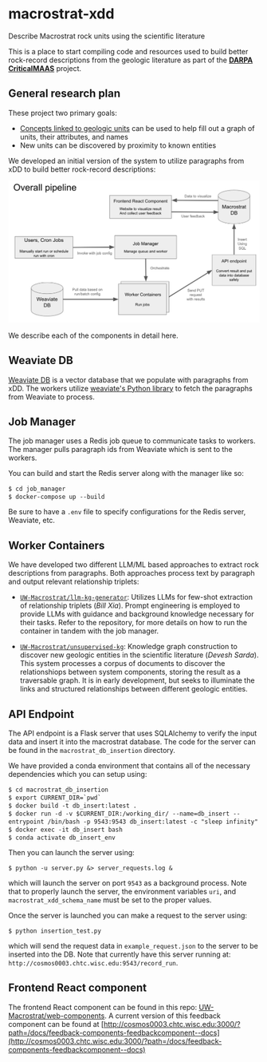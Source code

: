 # macrostrat-xdd
Describe Macrostrat rock units using the scientific literature

This is a place to start compiling code and resources used to build better rock-record descriptions from the
geologic literature as part of the [**DARPA CriticalMAAS**](https://github.com/UW-Macrostrat/CriticalMAAS)
project.


## General research plan

These project two primary goals: 
- [Concepts linked to geologic units](notes/unit-description.md) can be used to help fill out a graph of units, their attributes, and names
- New units can be discovered by proximity to known entities

We developed an initial version of the system to utilize paragraphs from xDD to build better rock-record descriptions:

![Overall System Pipeline](images/overall_pipeline.jpg)

We describe each of the components in detail here. 

## Weaviate DB

[Weaviate DB](https://weaviate.io/) is a vector database that we populate with paragraphs from xDD. The workers utilize [weaviate's Python library](https://weaviate.io/developers/weaviate/client-libraries/python) to fetch the paragraphs from Weaviate to process. 

## Job Manager

The job manager uses a Redis job queue to communicate tasks to workers. The manager pulls paragraph ids from Weaviate which is sent to the workers. 

You can build and start the Redis server along with the manager like so:
```
$ cd job_manager
$ docker-compose up --build
```

Be sure to have a `.env` file to specify configurations for the Redis server, Weaviate, etc. 

## Worker Containers

We have developed two different LLM/ML based approaches to extract rock descriptions from paragraphs. Both approaches process text by paragraph and output relevant relationship triplets:

- [`UW-Macrostrat/llm-kg-generator`](https://github.com/UW-Macrostrat/llm-kg-generator/):
  Utilizes LLMs for few-shot extraction of relationship triplets (_Bill Xia_). Prompt engineering is employed to provide LLMs
  with guidance and background knowledge necessary for their tasks. Refer to the repository, for more details on how to
  run the container in tandem with the job manager.

- [`UW-Macrostrat/unsupervised-kg`](https://github.com/UW-Macrostrat/unsupervised-kg):
  Knowledge graph construction to discover new geologic entities in the
  scientific literature (_Devesh Sarda_). This system processes a corpus of documents
  to discover the relationshiops between system components, storing the result as a traversable graph. It is in early
  development, but seeks to illuminate the links and structured relationships between different geologic entities.

## API Endpoint

The API endpoint is a Flask server that uses SQLAlchemy to verify the input data and insert it into the macrostrat database. The code for the server can be found in the `macrostrat_db_insertion` directory. 

We have provided a conda environment that contains all of the necessary dependencies which you can setup using:
```
$ cd macrostrat_db_insertion
$ export CURRENT_DIR=`pwd`
$ docker build -t db_insert:latest .
$ docker run -d -v $CURRENT_DIR:/working_dir/ --name=db_insert --entrypoint /bin/bash -p 9543:9543 db_insert:latest -c "sleep infinity"
$ docker exec -it db_insert bash
$ conda activate db_insert_env
```

Then you can launch the server using:
```
$ python -u server.py &> server_requests.log &
```

which will launch the server on port `9543` as a background process. Note that to properly launch the server, the environment variables `uri`, and `macrostrat_xdd_schema_name` must be set to the proper values. 

Once the server is launched you can make a request to the server using:

```
$ python insertion_test.py
```
which will send the request data in `example_request.json` to the server to be inserted into the DB. Note that currently have this server running at: `http://cosmos0003.chtc.wisc.edu:9543/record_run`. 

## Frontend React component

The frontend React component can be found in this repo: [UW-Macrostrat/web-components](https://github.com/UW-Macrostrat/web-components/tree/main/packages/feedback-components). A current version of this feedback component can be found at [http://cosmos0003.chtc.wisc.edu:3000/?path=/docs/feedback-components-feedbackcomponent--docs](http://cosmos0003.chtc.wisc.edu:3000/?path=/docs/feedback-components-feedbackcomponent--docs) 
